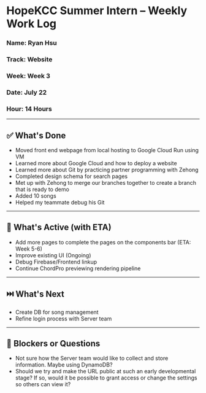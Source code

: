 # HopeKCC Summer Intern – Weekly Work Log

### Name: Ryan Hsu
### Track: Website
### Week: Week 3
### Date: July 22
### Hour: 14 Hours

---

## ✅ What's Done
- Moved front end webpage from local hosting to Google Cloud Run using VM
- Learned more about Google Cloud and how to deploy a website
- Learned more about Git by practicing partner programming with Zehong
- Completed design schema for search pages
- Met up with Zehong to merge our branches together to create a branch that is ready to demo
- Added 10 songs
- Helped my teammate debug his Git

---

## 🔄 What's Active (with ETA)
- Add more pages to complete the pages on the components bar (ETA: Week 5-6)
- Improve existing UI (Ongoing)
- Debug Firebase/Frontend linkup
- Continue ChordPro previewing rendering pipeline

---

## ⏭️ What's Next
- Create DB for song management
- Refine login process with Server team

---

## 🛑 Blockers or Questions
- Not sure how the Server team would like to collect and store information. Maybe using DynamoDB?
- Should we try and make the URL public at such an early developmental stage? If so, would it be possible to grant access or change the settings so others can view it?


